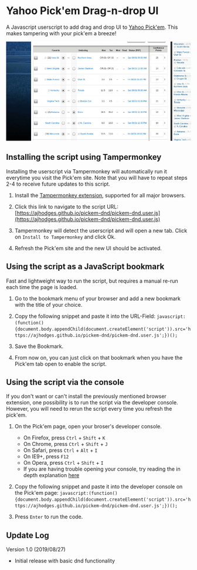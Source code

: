 # Yahoo Pick'em Drag-n-drop UI

A Javascript userscript to add drag and drop UI to [Yahoo Pick'em](https://football.fantasysports.yahoo.com). This makes tampering with your pick'em a breeze!

![Drag-n-drop Preview](img/pickem-dnd.gif)

## Installing the script using Tampermonkey

Installing the userscript via Tampermonkey will automatically run it everytime you visit the Pick'em site. Note that you will have to repeat steps 2-4 to receive future updates to this script.

1. Install the [Tampermonkey extension](https://www.tampermonkey.net/), supported for all major browsers.

2. Click this link to navigate to the script URL: [https://ajhodges.github.io/pickem-dnd/pickem-dnd.user.js](https://ajhodges.github.io/pickem-dnd/pickem-dnd.user.js)

3. Tampermonkey will detect the userscript and will open a new tab. Click on `Install to Tampermonkey` and click Ok.

4. Refresh the Pick'em site and the new UI should be activated.

## Using the script as a JavaScript bookmark

Fast and lightweight way to run the script, but requires a manual re-run each time the page is loaded.

1. Go to the bookmark menu of your browser and add a new bookmark with the title of your choice.

2. Copy the following snippet and paste it into the URL-Field: `javascript:(function(){document.body.appendChild(document.createElement('script')).src='https://ajhodges.github.io/pickem-dnd/pickem-dnd.user.js';})();`

3. Save the Bookmark.

4. From now on, you can just click on that bookmark when you have the Pick'em tab open to enable the script.

## Using the script via the console

If you don't want or can't install the previously mentioned browser extension, one possibility is to run the script via the developer console. However, you will need to rerun the script every time you refresh the pick'em.

1. On the Pick'em page, open your broser's developer console.
    * On Firefox, press `Ctrl` + `Shift` + `K`
    * On Chrome, press `Ctrl` + `Shift` + `J`
    * On Safari, press `Ctrl` + `Alt` + `I`
    * On IE9+, press `F12`
    * On Opera, press `Ctrl` + `Shift` + `I`
    * If you are having trouble opening your console, try reading the in depth explanation [here](http://webmasters.stackexchange.com/questions/8525/how-to-open-the-javascript-console-in-different-browsers)

2. Copy the following snippet and paste it into the developer console on the Pick'em page: `javascript:(function(){document.body.appendChild(document.createElement('script')).src='https://ajhodges.github.io/pickem-dnd/pickem-dnd.user.js';})();`

3. Press `Enter` to run the code.

## Update Log

Version 1.0 (2019/08/27)
- Initial release with basic dnd functionality
